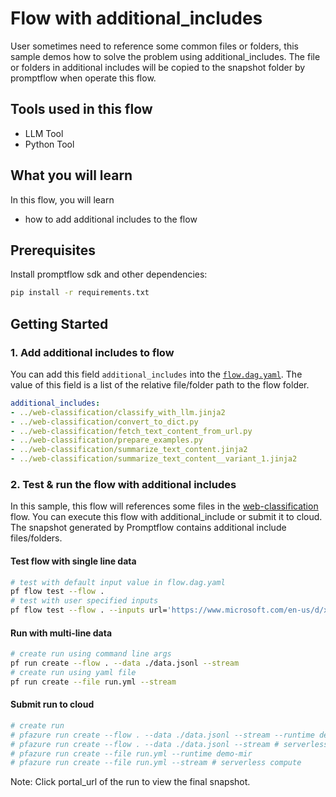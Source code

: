 # Flow with additional_includes

User sometimes need to reference some common files or folders, this sample demos how to solve the problem using additional_includes. The file or folders in additional includes will be 
copied to the snapshot folder by promptflow when operate this flow.

## Tools used in this flow
- LLM Tool
- Python Tool

## What you will learn

In this flow, you will learn
- how to add additional includes to the flow

## Prerequisites

Install promptflow sdk and other dependencies:
```bash
pip install -r requirements.txt
```

## Getting Started

### 1. Add additional includes to flow

You can add this field `additional_includes` into the [`flow.dag.yaml`](flow.dag.yaml). 
The value of this field is a list of the relative file/folder path to the flow folder.

``` yaml
additional_includes:
- ../web-classification/classify_with_llm.jinja2
- ../web-classification/convert_to_dict.py
- ../web-classification/fetch_text_content_from_url.py
- ../web-classification/prepare_examples.py
- ../web-classification/summarize_text_content.jinja2
- ../web-classification/summarize_text_content__variant_1.jinja2
```

### 2. Test & run the flow with additional includes

In this sample, this flow will references some files in the [web-classification](../web-classification/README.md) flow. 
You can execute this flow with additional_include or submit it to cloud. The snapshot generated by Promptflow contains additional include files/folders.


#### Test flow with single line data

```bash
# test with default input value in flow.dag.yaml
pf flow test --flow .
# test with user specified inputs
pf flow test --flow . --inputs url='https://www.microsoft.com/en-us/d/xbox-wireless-controller-stellar-shift-special-edition/94fbjc7h0h6h'
```


#### Run with multi-line data

```bash
# create run using command line args
pf run create --flow . --data ./data.jsonl --stream
# create run using yaml file
pf run create --file run.yml --stream
```

#### Submit run to cloud

``` bash
# create run
# pfazure run create --flow . --data ./data.jsonl --stream --runtime demo-mir --subscription <your_subscription_id> -g <your_resource_group_name> -w <your_workspace_name>
# pfazure run create --flow . --data ./data.jsonl --stream # serverless compute
# pfazure run create --file run.yml --runtime demo-mir
# pfazure run create --file run.yml --stream # serverless compute
```

Note: Click portal_url of the run to view the final snapshot.